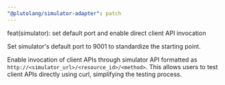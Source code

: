 ```yaml
---
"@plutolang/simulator-adapter": patch
---
```


feat(simulator): set default port and enable direct client API invocation

Set simulator's default port to 9001 to standardize the starting point.

Enable invocation of client APIs through simulator API formatted as `http://<simulator_url>/<resource_id>/<method>`. This allows users to test client APIs directly using curl, simplifying the testing process.
